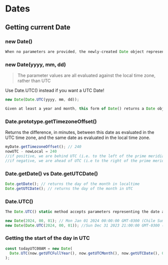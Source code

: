 # Dates

## Getting current Date

### new Date()

```js
When no parameters are provided, the newly-created Date object represents the current date and time as of the time of instantiation. The returned "date's" timestamp is the same as the number returned by Date.now().
```

### new Date(yyyy, mm, dd)

> The parameter values are all evaluated against the local time zone, rather than UTC

Use Date.UTC() instead if you want a UTC Date!

```js
new Date(Date.UTC(yyyy, mm, dd));
```

```js
Given at least a year and month, this form of Date() returns a Date object whose component values (year, month, day, hour, minute, second, and millisecond) all come from the following parameters. Any missing fields are given the lowest possible value (1 for day and 0 for every other component). The parameter values are all evaluated against the local time zone, rather than UTC. Date.UTC() accepts similar parameters but interprets the components as UTC and returns a timestamp.
```

### Date.prototype.getTimezoneOffset()

Returns the difference, in minutes, between this date as evaluated in the UTC time zone, and the same date as evaluated in the local time zone.

```js
myDate.getTimezoneOffset(); // 240
nowUTC - nowLocal = 240
//if positive, we are behind UTC (i.e. to the left of the prime meridian. e.g. America).
//if negative, we are ahead of UTC (i.e to the right of the prime meridian. e.g. Asia)
```

### Date.getDate() vs Date.getUTCDate()

```js
Date.getDate(); // returns the day of the month in localtime
Date.getUTCDate(); // returns the day of the month in UTC
```

### Date.UTC()

```js
The Date.UTC() static method accepts parameters representing the date and time components similar to the Date constructor, but treats them as UTC. It returns the number of milliseconds since January 1, 1970, 00:00:00 UTC.
```

```js
new Date(2024, 00, 01); // Mon Jan 01 2024 00:00:00 GMT-0300 (Chile Summer Time)
new Date(Date.UTC(2024, 00, 01)); //Sun Dec 31 2023 21:00:00 GMT-0300 (Chile Summer Time)
```

### Getting the start of the day in UTC

```js
const todayUTC00AM = new Date(
  Date.UTC(now.getUTCFullYear(), now.getUTCMonth(), now.getUTCDate(), 0, 0, 0)
);
```

```

```
